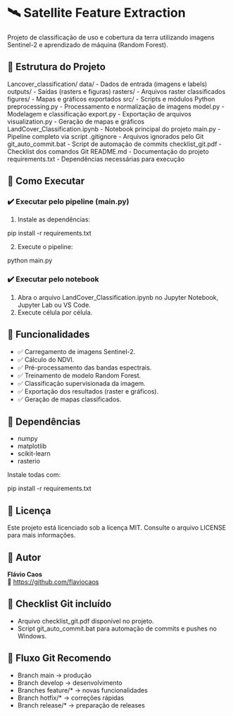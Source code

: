 # 🛰️ Satellite Feature Extraction

Projeto de classificação de uso e cobertura da terra utilizando imagens Sentinel-2 e aprendizado de máquina (Random Forest).

## 📁 Estrutura do Projeto

Lancover_classification/
  data/                  - Dados de entrada (imagens e labels)
  outputs/               - Saídas (rasters e figuras)
    rasters/             - Arquivos raster classificados
    figures/             - Mapas e gráficos exportados
  src/                   - Scripts e módulos Python
    preprocessing.py     - Processamento e normalização de imagens
    model.py             - Modelagem e classificação
    export.py            - Exportação de arquivos
    visualization.py     - Geração de mapas e gráficos
  LandCover_Classification.ipynb - Notebook principal do projeto
  main.py                - Pipeline completo via script
  .gitignore             - Arquivos ignorados pelo Git
  git_auto_commit.bat    - Script de automação de commits
  checklist_git.pdf      - Checklist dos comandos Git
  README.md              - Documentação do projeto
  requirements.txt       - Dependências necessárias para execução

## 🚀 Como Executar

### ✔️ Executar pelo pipeline (main.py)

1. Instale as dependências:

pip install -r requirements.txt

2. Execute o pipeline:

python main.py

### ✔️ Executar pelo notebook

1. Abra o arquivo LandCover_Classification.ipynb no Jupyter Notebook, Jupyter Lab ou VS Code.
2. Execute célula por célula.

## 🧠 Funcionalidades

- ✅ Carregamento de imagens Sentinel-2.
- ✅ Cálculo do NDVI.
- ✅ Pré-processamento das bandas espectrais.
- ✅ Treinamento de modelo Random Forest.
- ✅ Classificação supervisionada da imagem.
- ✅ Exportação dos resultados (raster e gráficos).
- ✅ Geração de mapas classificados.

## 🔧 Dependências

- numpy
- matplotlib
- scikit-learn
- rasterio

Instale todas com:

pip install -r requirements.txt

## 📄 Licença

Este projeto está licenciado sob a licença MIT. Consulte o arquivo LICENSE para mais informações.

## 🙌 Autor

**Flávio Caos**  
🔗 https://github.com/flaviocaos

## 🌟 Checklist Git incluído

- Arquivo checklist_git.pdf disponível no projeto.
- Script git_auto_commit.bat para automação de commits e pushes no Windows.

## 🚀 Fluxo Git Recomendo

- Branch main → produção
- Branch develop → desenvolvimento
- Branches feature/* → novas funcionalidades
- Branch hotfix/* → correções rápidas
- Branch release/* → preparação de releases